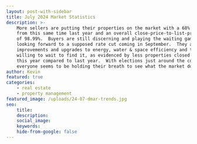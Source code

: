 ```yaml
---
layout: post-with-sidebar
title: July 2024 Market Statistics
description: >-
    More sellers are putting their properties on the market with a 68% increase
    from this same time last year and an overall close-price-to-list-price ratio
    of 98.99%.  Buyers are still discerning and playing the waiting game,
    looking forward to a supposed rate cut coming in September.  They also want
    improvements and upgrades to energy, water & space efficiency and they are
    willing to wait to find it, as evidenced by less properties closed in July
    this year compared to last year.  With elections just around the corner,
    everyone seems to be holding their breath to see what the market does. 
author: Kevin
featured: true
categories:
    - real estate
    - property management
featured_image: /uploads/24-07-dmar-trends.jpg
seo:
    title:
    description:
    social_image:
    keywords:
    hide-from-google: false
---
```


